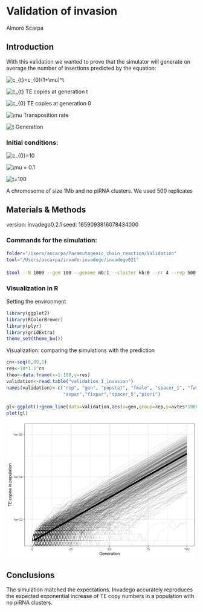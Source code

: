 Validation of invasion
================
Almorò Scarpa

## Introduction

With this validation we wanted to prove that the simulator will generate
on average the number of insertions predicted by the equation:

![c\_{t}=c\_{0}(1+\\mu)^t](https://latex.codecogs.com/png.image?%5Cdpi%7B110%7D&space;%5Cbg_white&space;c_%7Bt%7D%3Dc_%7B0%7D%281%2B%5Cmu%29%5Et "c_{t}=c_{0}(1+\mu)^t")

![c\_{t}](https://latex.codecogs.com/png.image?%5Cdpi%7B110%7D&space;%5Cbg_white&space;c_%7Bt%7D "c_{t}")
TE copies at generation t

![c\_{0}](https://latex.codecogs.com/png.image?%5Cdpi%7B110%7D&space;%5Cbg_white&space;c_%7B0%7D "c_{0}")
TE copies at generation 0

![\\mu](https://latex.codecogs.com/png.image?%5Cdpi%7B110%7D&space;%5Cbg_white&space;%5Cmu "\mu")
Transposition rate

![t](https://latex.codecogs.com/png.image?%5Cdpi%7B110%7D&space;%5Cbg_white&space;t "t")
Generation

### Initial conditions:

![c\_{0}=10](https://latex.codecogs.com/png.image?%5Cdpi%7B110%7D&space;%5Cbg_white&space;c_%7B0%7D%3D10 "c_{0}=10")

![\\mu = 0.1](https://latex.codecogs.com/png.image?%5Cdpi%7B110%7D&space;%5Cbg_white&space;%5Cmu%20%3D%200.1 "\mu = 0.1")

![t=100](https://latex.codecogs.com/png.image?%5Cdpi%7B110%7D&space;%5Cbg_white&space;t%3D100 "t=100")

A chromosome of size 1Mb and no piRNA clusters. We used 500 replicates

## Materials & Methods

version: invadego0.2.1 seed: 1659093816078434000

### Commands for the simulation:

``` bash
folder="/Users/ascarpa/Paramutagenic_chain_reaction/Validation"
tool="/Users/ascarpa/invade-invadego/invadego021"

$tool --N 1000 --gen 100 --genome mb:1 --cluster kb:0 --rr 4 --rep 500 --u 0.1 --basepop 10 --silent --steps 1 > $folder/validation_1_invasion
```

### Visualization in R

Setting the environment

``` r
library(ggplot2)
library(RColorBrewer)
library(plyr)
library(gridExtra)
theme_set(theme_bw())
```

Visualization: comparing the simulations with the prediction

``` r
cn<-seq(0,99,1)
res<-10*1.1^cn
theo<-data.frame(x=1:100,y=res)
validation<-read.table("validation_1_invasion")
names(validation)<-c("rep", "gen", "popstat", "fmale", "spacer_1", "fwte", "avw", "avtes", "avpopfreq", "fixed","spacer_2","phase","fwpirna","spacer_3","fwcli","avcli","fixcli","spacer_4","fwpar_yespi","fwpar_nopi",
                     "avpar","fixpar","spacer_5","piori")

gl<-ggplot()+geom_line(data=validation,aes(x=gen,group=rep,y=avtes*1000),alpha=0.15,size=0.3)+scale_y_log10()+geom_line(data=theo,aes(x=x,y=y),size=2)+theme(legend.position="none")+ylab("TE copies in population")+xlab("Generation")
plot(gl)
```

![](Validation_1_invasion_files/figure-gfm/unnamed-chunk-3-1.png)<!-- -->

## Conclusions

The simulation matched the expectations. Invadego accurately reproduces
the expected exponential increase of TE copy numbers in a population
with no piRNA clusters.
